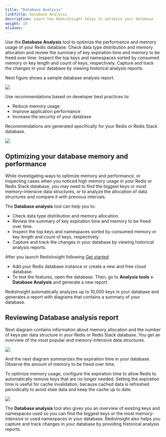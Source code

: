 ```yaml
---
title: "Database Analysis"
linkTitle: Database Analysis
description: Learn how RedisInsight helps to optimize your database
weight: 10
aliases:
---
```


Use the **Database Analysis** tool to optimize the performance and memory usage of your Redis database. Check data type distribution and memory allocation and review the summary of key expiration time and memory to be freed over time. Inspect the top keys and namespaces sorted by consumed memory or key length and count of keys, respectively. Capture and track the changes in your database by viewing historical analysis reports. 

Next figure shows a sample database analysis report.

<img src="../../images/database_analysis.png">

Use recommendations based on developer best practices to:

* Reduce memory usage
* Improve application performance
* Increase the security of your database

Recommendations are generated specifically for your Redis or Redis Stack database.

<img src="../../images/database_recommendations.png">

## Optimizing your database memory and performance

While investigating ways to optimize memory and performance, or inspecting cases when you noticed high memory usage in your Redis or Redis Stack database, you may need to find the biggest keys or most memory-intensive data structures, or to analyze the allocation of data structures and compare it with previous intervals.

The **Database analysis** tool can help you to:

* Check data type distribution and memory allocation.
* Review the summary of key expiration time and memory to be freed over time.
* Inspect the top keys and namespaces sorted by consumed memory or key length and count of keys, respectively.
* Capture and track the changes in your database by viewing historical analysis reports.

After you launch RedisInsight following [Get started](/docs/ui/insight/get-started):

* Add your Redis database instance or create a new and free cloud database. 
* To test the features, open the database. Then, go to **Analysis tools > Database Analysis** and generate a new report.

RedisInsight automatically analyzes up to 10,000 keys in your database and generates a report with diagrams that contains a summary of your database.

## Reviewing Database analysis report

Next diagram contains information about memory allocation and the number of keys per data structure in your Redis or Redis Stack database. You get an overview of the most popular and memory-intensive data structures.

<img src="../../images/memory-allocation.png">

And the next diagram summarizes the expiration time in your database. Observe the amount of memory to be freed over time. 

To optimize memory usage, configure the expiration time to allow Redis to automatically remove keys that are no longer needed. Setting the expiration time is useful for cache invalidation, because cached data is refreshed periodically to avoid stale data and keep the cache up to date.

<img src="../../images/expiration-time.png">

The **Database analysis** tool also gives you an overview of existing keys and namespaces used so you can find the biggest keys or the most memory-intensive or used namespaces in your database.
RedisInsight also helps you capture and track changes in your database by providing historical analysis reports.
